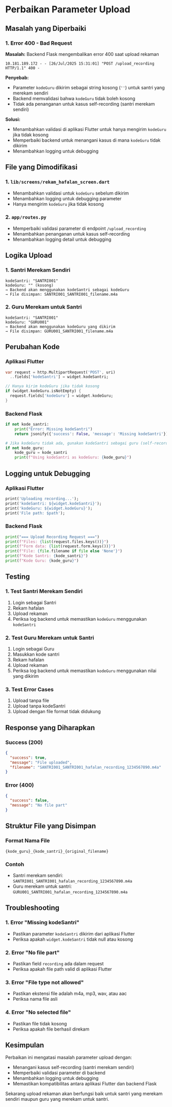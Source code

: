# Perbaikan Parameter Upload

## Masalah yang Diperbaiki

### 1. Error 400 - Bad Request
**Masalah:** Backend Flask mengembalikan error 400 saat upload rekaman
```
10.181.189.172 - - [26/Jul/2025 15:31:01] "POST /upload_recording HTTP/1.1" 400 -
```

**Penyebab:**
- Parameter `kodeGuru` dikirim sebagai string kosong (`''`) untuk santri yang merekam sendiri
- Backend memvalidasi bahwa `kodeGuru` tidak boleh kosong
- Tidak ada penanganan untuk kasus self-recording (santri merekam sendiri)

**Solusi:**
- Menambahkan validasi di aplikasi Flutter untuk hanya mengirim `kodeGuru` jika tidak kosong
- Memperbaiki backend untuk menangani kasus di mana `kodeGuru` tidak dikirim
- Menambahkan logging untuk debugging

## File yang Dimodifikasi

### 1. `lib/screens/rekam_hafalan_screen.dart`
- Menambahkan validasi untuk `kodeGuru` sebelum dikirim
- Menambahkan logging untuk debugging parameter
- Hanya mengirim `kodeGuru` jika tidak kosong

### 2. `app/routes.py`
- Memperbaiki validasi parameter di endpoint `/upload_recording`
- Menambahkan penanganan untuk kasus self-recording
- Menambahkan logging detail untuk debugging

## Logika Upload

### 1. Santri Merekam Sendiri
```
kodeSantri: "SANTRI001"
kodeGuru: "" (kosong)
→ Backend akan menggunakan kodeSantri sebagai kodeGuru
→ File disimpan: SANTRI001_SANTRI001_filename.m4a
```

### 2. Guru Merekam untuk Santri
```
kodeSantri: "SANTRI001"
kodeGuru: "GURU001"
→ Backend akan menggunakan kodeGuru yang dikirim
→ File disimpan: GURU001_SANTRI001_filename.m4a
```

## Perubahan Kode

### Aplikasi Flutter
```dart
var request = http.MultipartRequest('POST', uri)
  ..fields['kodeSantri'] = widget.kodeSantri;

// Hanya kirim kodeGuru jika tidak kosong
if (widget.kodeGuru.isNotEmpty) {
  request.fields['kodeGuru'] = widget.kodeGuru;
}
```

### Backend Flask
```python
if not kode_santri:
    print("Error: Missing kodeSantri")
    return jsonify({'success': False, 'message': 'Missing kodeSantri'}), 400

# Jika kodeGuru tidak ada, gunakan kodeSantri sebagai guru (self-recording)
if not kode_guru:
    kode_guru = kode_santri
    print(f"Using kodeSantri as kodeGuru: {kode_guru}")
```

## Logging untuk Debugging

### Aplikasi Flutter
```dart
print('Uploading recording...');
print('kodeSantri: ${widget.kodeSantri}');
print('kodeGuru: ${widget.kodeGuru}');
print('File path: $path');
```

### Backend Flask
```python
print("=== Upload Recording Request ===")
print(f"Files: {list(request.files.keys())}")
print(f"Form data: {list(request.form.keys())}")
print(f"File: {file.filename if file else 'None'}")
print(f"Kode Santri: {kode_santri}")
print(f"Kode Guru: {kode_guru}")
```

## Testing

### 1. Test Santri Merekam Sendiri
1. Login sebagai Santri
2. Rekam hafalan
3. Upload rekaman
4. Periksa log backend untuk memastikan `kodeGuru` menggunakan `kodeSantri`

### 2. Test Guru Merekam untuk Santri
1. Login sebagai Guru
2. Masukkan kode santri
3. Rekam hafalan
4. Upload rekaman
5. Periksa log backend untuk memastikan `kodeGuru` menggunakan nilai yang dikirim

### 3. Test Error Cases
1. Upload tanpa file
2. Upload tanpa kodeSantri
3. Upload dengan file format tidak didukung

## Response yang Diharapkan

### Success (200)
```json
{
  "success": true,
  "message": "File uploaded",
  "filename": "SANTRI001_SANTRI001_hafalan_recording_1234567890.m4a"
}
```

### Error (400)
```json
{
  "success": false,
  "message": "No file part"
}
```

## Struktur File yang Disimpan

### Format Nama File
```
{kode_guru}_{kode_santri}_{original_filename}
```

### Contoh
- Santri merekam sendiri: `SANTRI001_SANTRI001_hafalan_recording_1234567890.m4a`
- Guru merekam untuk santri: `GURU001_SANTRI001_hafalan_recording_1234567890.m4a`

## Troubleshooting

### 1. Error "Missing kodeSantri"
- Pastikan parameter `kodeSantri` dikirim dari aplikasi Flutter
- Periksa apakah `widget.kodeSantri` tidak null atau kosong

### 2. Error "No file part"
- Pastikan field `recording` ada dalam request
- Periksa apakah file path valid di aplikasi Flutter

### 3. Error "File type not allowed"
- Pastikan ekstensi file adalah m4a, mp3, wav, atau aac
- Periksa nama file asli

### 4. Error "No selected file"
- Pastikan file tidak kosong
- Periksa apakah file berhasil direkam

## Kesimpulan

Perbaikan ini mengatasi masalah parameter upload dengan:
- Menangani kasus self-recording (santri merekam sendiri)
- Memperbaiki validasi parameter di backend
- Menambahkan logging untuk debugging
- Memastikan kompatibilitas antara aplikasi Flutter dan backend Flask

Sekarang upload rekaman akan berfungsi baik untuk santri yang merekam sendiri maupun guru yang merekam untuk santri. 